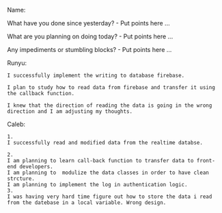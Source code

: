 Name: 

What have you done since yesterday?
	- Put points here ...

What are you planning on doing today?
	- Put points here ...

Any impediments or stumbling blocks?
	- Put points here ...

Runyu:
	
	I successfully implement the writing to database firebase.
	
	I plan to study how to read data from firebase and transfer it using the callback function.
	
	I knew that the direction of reading the data is going in the wrong direction and I am adjusting my thoughts.
	
Caleb:
	
	1.
	I successfully read and modified data from the realtime databse.
	
	2.
	I am planning to learn call-back function to transfer data to front-end developers.
	I am planning to  modulize the data classes in order to have clean strcture.
	I am planning to implement the log in authentication logic.
	3.
	I was having very hard time figure out how to store the data i read from the datebase in a local variable. Wrong design.
